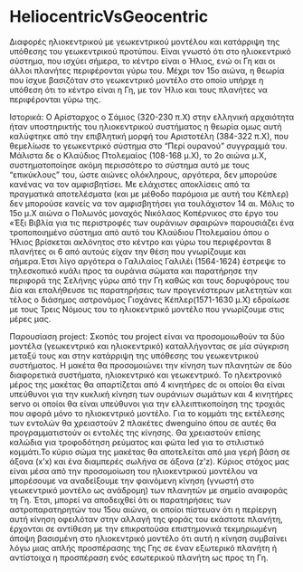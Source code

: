 # HeliocentricVsGeocentric
Διαφορές ηλιοκεντρικού με γεωκεντρικού μοντέλου και κατάρριψη της υπόθεσης του γεωκεντρικού προτύπου.
Είναι γνωστό ότι στο ηλιοκεντρικό σύστημα, που ισχύει σήμερα, το κέντρο είναι ο Ήλιος, ενώ οι Γη και οι άλλοι πλανήτες περιφέρονται γύρω του. Μέχρι τον 15ο αιώνα, η θεωρία που ίσχυε βασιζόταν στο γεωκεντρικό μοντέλο στο οποίο υπήρχε η υπόθεση ότι το κέντρο είναι η Γη, με τον Ήλιο και τους πλανήτες να περιφέρονται γύρω της.

Ιστορικά: 
Ο Αρίσταρχος ο Σάμιος (320-230 π.Χ) στην ελληνική αρχαιότητα ήταν υποστηρικτής του ηλιοκεντρικού συστήματος η θεωρία ομως αυτή καλύφτηκε από την επιβλητική μορφή του Αριστοτέλη (384-322 π.Χ), που θεμελίωσε το γεωκεντρικό σύστημα στο “Περί ουρανού” συγγραμμά του. Μάλιστα δε ο Κλαύδιος Πτολεμαίος (108-168 μ.Χ), το 2ο αιώνα μ.Χ, συστηματοποίησε ακόμη περισσότερο το σύστημα αυτό με τους “επικύκλους” του, ώστε αιώνες ολόκληρους, αργότερα, δεν μπορούσε κανένας να τον αμφισβητίσει. Με ελάχιστες αποκλίσεις από τα πραγματικά αποτελέσματα (και με μέθοδο παρόμοια με αυτή του Κέπλερ) δεν μπορούσε κανείς να τον αμφισβητήσει για τουλάχιστον 14 αι. 
Μόλις το 15ο μ.Χ αιώνα ο Πολωνός μοναχός Νικόλαος Κοπέρνικος στο έργο του «Έξι Βιβλία για τις περιστροφές των ουράνιων σφαιρών» παρουσιάζει ένα τροποποιημένο σύστημα από αυτό του Κλαύδιου Πτολεμαίου όπου ο Ήλιος βρίσκεται ακλόνητος στο κέντρο και γύρω του περιφέρονται 8 πλανήτες οι 6 από αυτούς είχαν την θέση που γνωρίζουμε και σήμερα.Έτσι λίγο αργότερα ο Γαλιλαίος Γαλιλέι (1564-1624) έστρεψε το τηλεσκοπικό κυάλι προς τα ουράνια σώματα και παρατήρησε την περιφορά της Σελήνης γύρω από την Γη καθώς και τους δορυφόρους του Δία και επαλήθευσε τις παρατηρήσεις των προγενέστερων μελετητών και τέλος ο διάσημος αστρονόμος Γιοχάνες Κέπλερ(1571-1630 μ.Χ)  εδραίωσε με τους Τρεις Νόμους του το ηλιοκεντρικό μοντέλο που γνωρίζουμε στις μέρες μας.  
 
Παρουσίαση project:
Σκοπός του project είναι να προσομοιωθούν τα δύο μοντέλα (γεωκεντρικό και ηλιοκεντρικό) καταλλήγοντας σε μία σύγκριση μεταξύ τους και στην κατάρριψη της υπόθεσης του γεωκεντρικού συστήματος. 
Η μακέτα θα προσομοιώνει την κίνηση των πλανητών σε δύο διαφορετικά συστήματα, ηλιοκεντρικό και γεωκεντρικό. Το ηλεκτρονικό μέρος της μακέτας θα απαρτίζεται από 4 κινητήρες dc οι οποίοι θα είναι υπεύθυνοι για την κυκλική κίνηση των ουράνιων σωμάτων και 4 κινητήρες servo οι οποίοι θα είναι υπεύθυνοι για την ελλειπτικοποίηση της τροχιάς που αφορά μόνο το ηλιοκεντρικό μοντέλο. Για το κομμάτι της εκτέλεσης των εντολών θα χρειαστούν 2 πλακέτες dwenguino όπου σε αυτές θα προγραμματιστούν οι εντολές της κίνησης. Θα χρειαστούν επίσης καλώδια για τροφοδότηση ρεύματος και φώτα led για το στιλιστικό κομμάτι.Το κύριο σώμα της μακέτας θα αποτελείται από μια γερή βάση σε άξονα (x’x) και ένα διαμπερές σωλήνα σε άξονα (z’z). 
Κύριος στόχος μας είναι μέσα από την προσομοίωση του ηλιοκεντρικού μοντέλου να μπορέσουμε να αναδείξουμε την φαινόμενη κίνηση (γνωστή στο γεωκεντρικό μοντέλο ως ανάδρομη) των πλανητών με σημείο αναφοράς τη Γη. Έτσι, μπορεί να αποδειχθεί ότι οι παρατηρήσεις των αστροπαρατηρητών του 15ου αιώνα, οι οποίοι πίστευαν ότι η περίεργη αυτή κίνηση οφειλόταν στην αλλαγή της φοράς του εκάστοτε πλανήτη, έρχονται σε αντίθεση με την επικρατούσα επιστημονικά τεκμηριωμένη άποψη βασισμένη στο ηλιοκεντρικό μοντέλο ότι αυτή η κίνηση συμβαίνει λόγω μιας απλής προσπέρασης της Γης  σε έναν εξωτερικό πλανήτη ή αντίστοιχα η προσπέραση ενός εσωτερικού πλανήτη ως προς τη Γη.
